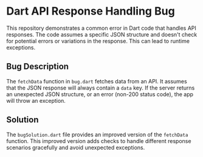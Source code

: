 # Dart API Response Handling Bug
This repository demonstrates a common error in Dart code that handles API responses. The code assumes a specific JSON structure and doesn't check for potential errors or variations in the response. This can lead to runtime exceptions.

## Bug Description
The `fetchData` function in `bug.dart` fetches data from an API.  It assumes that the JSON response will always contain a `data` key. If the server returns an unexpected JSON structure, or an error (non-200 status code), the app will throw an exception.

## Solution
The `bugSolution.dart` file provides an improved version of the `fetchData` function. This improved version adds checks to handle different response scenarios gracefully and avoid unexpected exceptions.
